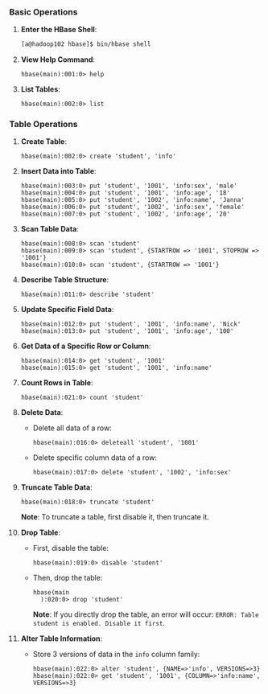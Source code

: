 ### Basic Operations
1. **Enter the HBase Shell**:
   ```bash
   [a@hadoop102 hbase]$ bin/hbase shell
   ```
2. **View Help Command**:
   ```shell
   hbase(main):001:0> help
   ```
3. **List Tables**:
   ```shell
   hbase(main):002:0> list
   ```

### Table Operations
1. **Create Table**:
   ```shell
   hbase(main):002:0> create 'student', 'info'
   ```
2. **Insert Data into Table**:
   ```shell
   hbase(main):003:0> put 'student', '1001', 'info:sex', 'male'
   hbase(main):004:0> put 'student', '1001', 'info:age', '18'
   hbase(main):005:0> put 'student', '1002', 'info:name', 'Janna'
   hbase(main):006:0> put 'student', '1002', 'info:sex', 'female'
   hbase(main):007:0> put 'student', '1002', 'info:age', '20'
   ```
3. **Scan Table Data**:
   ```shell
   hbase(main):008:0> scan 'student'
   hbase(main):009:0> scan 'student', {STARTROW => '1001', STOPROW => '1001'}
   hbase(main):010:0> scan 'student', {STARTROW => '1001'}
   ```
4. **Describe Table Structure**:
   ```shell
   hbase(main):011:0> describe 'student'
   ```
5. **Update Specific Field Data**:
   ```shell
   hbase(main):012:0> put 'student', '1001', 'info:name', 'Nick'
   hbase(main):013:0> put 'student', '1001', 'info:age', '100'
   ```
6. **Get Data of a Specific Row or Column**:
   ```shell
   hbase(main):014:0> get 'student', '1001'
   hbase(main):015:0> get 'student', '1001', 'info:name'
   ```
7. **Count Rows in Table**:
   ```shell
   hbase(main):021:0> count 'student'
   ```
8. **Delete Data**:
   - Delete all data of a row:
     ```shell
     hbase(main):016:0> deleteall 'student', '1001'
     ```
   - Delete specific column data of a row:
     ```shell
     hbase(main):017:0> delete 'student', '1002', 'info:sex'
     ```
9. **Truncate Table Data**:
   ```shell
   hbase(main):018:0> truncate 'student'
   ```
   **Note**: To truncate a table, first disable it, then truncate it.
10. **Drop Table**:
    - First, disable the table:
      ```shell
      hbase(main):019:0> disable 'student'
      ```
    - Then, drop the table:

      ```shell
      hbase(main
        ):020:0> drop 'student'
      ```

      **Note**: If you directly drop the table, an error will occur: `ERROR: Table student is enabled. Disable it first`.
11. **Alter Table Information**:
    
    - Store 3 versions of data in the `info` column family:
      
      ```shell
      hbase(main):022:0> alter 'student', {NAME=>'info', VERSIONS=>3}
      hbase(main):022:0> get 'student', '1001', {COLUMN=>'info:name', VERSIONS=>3}
      ```